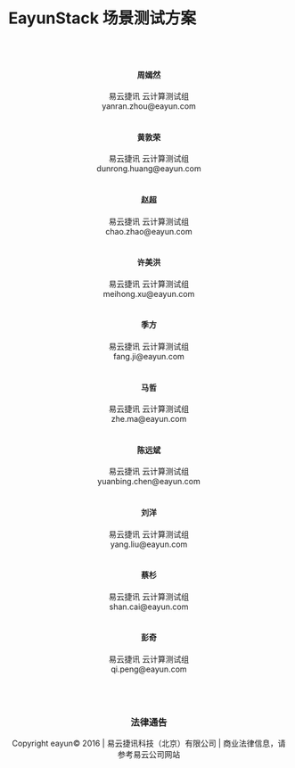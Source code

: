 # EayunStack 场景测试方案

</br>
</br>
<center><h4>周嫣然</h4></center>
<center>易云捷讯 云计算测试组</br>yanran.zhou@eayun.com</center>
</br>
<center><h4>黄敦荣</h4></center>
<center>易云捷讯 云计算测试组</br>dunrong.huang@eayun.com</center>
</br>
<center><h4>赵超</h4></center>
<center>易云捷讯 云计算测试组</br>chao.zhao@eayun.com</center>
</br>
<center><h4>许美洪</h4></center>
<center>易云捷讯 云计算测试组</br>meihong.xu@eayun.com</center>
</br>
<center><h4>季方</h4></center>
<center>易云捷讯 云计算测试组</br>fang.ji@eayun.com</center>
</br>
<center><h4>马哲</h4></center>
<center>易云捷讯 云计算测试组</br>zhe.ma@eayun.com</center>
</br>
<center><h4>陈远斌</h4></center>
<center>易云捷讯 云计算测试组</br>yuanbing.chen@eayun.com</center>
</br>
<center><h4>刘洋</h4></center>
<center>易云捷讯 云计算测试组</br>yang.liu@eayun.com</center>
</br>
<center><h4>蔡杉</h4></center>
<center>易云捷讯 云计算测试组</br>shan.cai@eayun.com</center>
</br>
<center><h4>彭奇</h4></center>
<center>易云捷讯 云计算测试组</br>qi.peng@eayun.com</center>
</br>
</br>
</br>
<center><h3>法律通告</h3></center>
<center>Copyright eayun© 2016 | 易云捷讯科技（北京）有限公司 | 商业法律信息，请参考易云公司网站</center>
